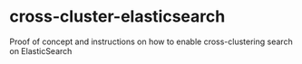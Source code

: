 # cross-cluster-elasticsearch
Proof of concept and instructions on how to enable cross-clustering search on ElasticSearch
